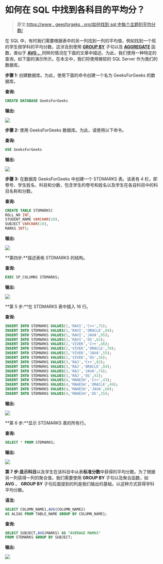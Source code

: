 # 如何在 SQL 中找到各科目的平均分？

> 原文:[https://www . geesforgeks . org/如何找到 sql 中每个主题的平均分数/](https://www.geeksforgeeks.org/how-to-find-average-marks-of-each-subject-in-sql/)

在 SQL 中，有时我们需要根据表中的另一列找到一列的平均值，例如找到一个班的学生按学科的平均分数。这涉及到使用 [**GROUP BY**](https://www.geeksforgeeks.org/sql-group-by/) 子句以及 [**AGGREGATE**](https://www.geeksforgeeks.org/aggregate-functions-in-sql/#:~:text=In%20database%20management%20an%20aggregate,value%20of%20more%20significant%20meaning.) 函数，类似于 [**AVG** 。](https://www.geeksforgeeks.org/sql-functions-aggregate-scalar-functions/)同样的情况在下面的文章中描述。为此，我们使用一种特定的查询，如下面的演示所示。在本文中，我们将使用微软的 SQL Server 作为我们的数据库。

**步骤 1:** 创建数据库。为此，使用下面的命令创建一个名为 GeeksForGeeks 的数据库。

**查询:**

```sql
CREATE DATABASE GeeksForGeeks
```

**输出:**

![](img/8e8a698462e587bd210bb35fdd342cc8.png)

**步骤 2:** 使用 GeeksForGeeks 数据库。为此，请使用以下命令。

**查询:**

```sql
USE GeeksForGeeks
```

**输出:**

![](img/9929c7c69dc6f17d5d2e480ee29fbca7.png)

**步骤 3:** 在数据库 GeeksForGeeks 中创建一个 STDMARKS 表。该表有 4 栏，即卷号、学生姓名、科目和分数，包含学生的卷号和姓名以及学生在各自科目中的科目名称和分数。

**查询:**

```sql
CREATE TABLE STDMARKS(
ROLL_NO INT,
STUDENT_NAME VARCHAR(10),
SUBJECT VARCHAR(10),
MARKS INT);
```

**输出:**

![](img/19d43c33271012a73c32c41b41674589.png)

**第四步:**描述表格 STDMARKS 的结构。

**查询:**

```sql
EXEC SP_COLUMNS STDMARKS;
```

**输出:**

![](img/5ffab639e1b5f5496c7263f34354a001.png)

**第 5 步:**在 STDMARKS 表中插入 16 行。

**查询:**

```sql
INSERT INTO STDMARKS VALUES(1,'RAVI','C++',75);
INSERT INTO STDMARKS VALUES(1,'RAVI','ORACLE',84);
INSERT INTO STDMARKS VALUES(1,'RAVI','JAVA',95);
INSERT INTO STDMARKS VALUES(1,'RAVI','OS',62);
INSERT INTO STDMARKS VALUES(2,'VIVEK','C++',46);
INSERT INTO STDMARKS VALUES(2,'VIVEK','ORACLE',70);
INSERT INTO STDMARKS VALUES(2,'VIVEK','JAVA',55);
INSERT INTO STDMARKS VALUES(2,'VIVEK','OS',56);
INSERT INTO STDMARKS VALUES(3,'RAJ','C++',82);
INSERT INTO STDMARKS VALUES(3,'RAJ','ORACLE',84);
INSERT INTO STDMARKS VALUES(3,'RAJ','JAVA',74);
INSERT INTO STDMARKS VALUES(3,'RAJ','OS',92);
INSERT INTO STDMARKS VALUES(4,'MAHESH','C++',43);
INSERT INTO STDMARKS VALUES(4,'MAHESH','ORACLE',49);
INSERT INTO STDMARKS VALUES(4,'MAHESH','JAVA',68);
INSERT INTO STDMARKS VALUES(4,'MAHESH','OS',35);
```

**输出:**

![](img/f207629ed2a48065ad61be4d7d67d047.png)

**第 6 步:**显示 STDMARKS 表的所有行。

**查询:**

```sql
SELECT * FROM STDMARKS;
```

**输出:**

![](img/375157c027f17de4201d338dbd1b75d4.png)

**第 7 步:**显示**科目**以及学生在该科目中从表**标准分数**中获得的平均分数。为了根据另一列获得一列的聚合值，我们需要使用 **GROUP BY** 子句以及聚合函数，如 **AVG** 。 **GROUP BY** 子句后面提到的列是我们输出的基础。以这种方式获得学科平均分数。

**语法:**

```sql
SELECT COLUMN_NAME1,AVG(COLUMN_NAME2) 
AS ALIAS FROM TABLE_NAME GROUP BY COLUMN_NAME1;
```

**查询:**

```sql
SELECT SUBJECT,AVG(MARKS) AS "AVERAGE MARKS"
FROM STDMARKS GROUP BY SUBJECT;
```

**输出:**

![](img/0aaae1e03f0d216ff649740618175295.png)